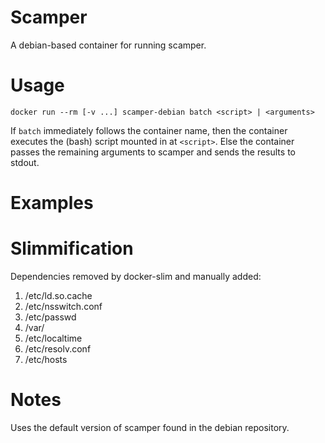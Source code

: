 # Scamper

A debian-based container for running scamper.

# Usage

```
docker run --rm [-v ...] scamper-debian batch <script> | <arguments>
```

If `batch` immediately follows the container name, then the container
executes the (bash) script mounted in at `<script>`.
Else the container passes the remaining arguments to scamper
and sends the results to stdout.

# Examples

# Slimmification

Dependencies removed by docker-slim and manually added:
1. /etc/ld.so.cache
2. /etc/nsswitch.conf
3. /etc/passwd
4. /var/
5. /etc/localtime
6. /etc/resolv.conf
7. /etc/hosts

# Notes

Uses the default version of scamper found in the debian repository.
